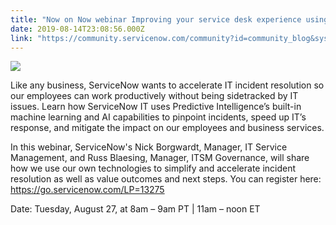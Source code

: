 ```yaml
---
title: "Now on Now webinar Improving your service desk experience using machine learning Tues Aug "
date: 2019-08-14T23:08:56.000Z
link: "https://community.servicenow.com/community?id=community_blog&sys_id=1e7c12c9db9fbb00190dfb2439961981"
---
```

<p><img style="max-width: 100%; max-height: 480px;" src="https://community.servicenow.com/a35c124ddb9fbb00190dfb2439961904.iix" /></p>
<p>Like any business, ServiceNow wants to accelerate IT incident resolution so our employees can work productively without being sidetracked by IT issues. Learn how ServiceNow IT uses Predictive Intelligence’s built-in machine learning and AI capabilities to pinpoint incidents, speed up IT’s response, and mitigate the impact on our employees and business services.</p>
<p>In this webinar, ServiceNow&#39;s Nick Borgwardt, Manager, IT Service Management, and Russ Blaesing, Manager, ITSM Governance, will share how we use our own technologies to simplify and accelerate incident resolution as well as value outcomes and next steps. You can register here: <a href="https://go.servicenow.com/LP&#61;13275" rel="nofollow">https://go.servicenow.com/LP&#61;13275</a></p>
<p>Date: Tuesday, August 27, at 8am – 9am PT | 11am – noon ET</p>